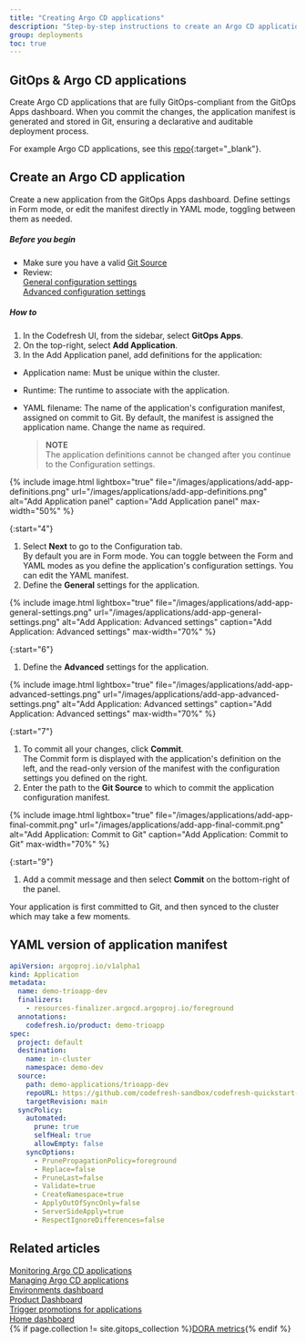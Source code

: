 ```yaml
---
title: "Creating Argo CD applications"
description: "Step-by-step instructions to create an Argo CD application in GitOps"
group: deployments
toc: true
---
```


## GitOps & Argo CD applications 
Create Argo CD applications that are fully GitOps-compliant from the GitOps Apps dashboard. 
When you commit the changes, the application manifest is generated and stored in Git, ensuring a declarative and auditable deployment process.

For example Argo CD applications, see this [repo](https://github.com/oleksandr-codefresh/argocd-example-apps){:target="_blank"}.  




## Create an Argo CD application
Create a new application from the GitOps Apps dashboard. 
Define settings in Form mode, or edit the manifest directly in YAML mode, toggling between them as needed.  

##### Before you begin
* Make sure you have a valid [Git Source]({{site.baseurl}}/docs/installation/gitops/git-sources/)  
* Review:    
  [General configuration settings]({{site.baseurl}}/docs/deployments/gitops/application-configuration-settings/#application-general-configuration-settings)  
  [Advanced configuration settings]({{site.baseurl}}/docs/deployments/gitops/application-configuration-settings#application-advanced-configuration-settings)  


##### How to
1. In the Codefresh UI, from the sidebar, select **GitOps Apps**.
1. On the top-right, select **Add Application**.
1. In the Add Application panel, add definitions for the application:
  * Application name: Must be unique within the cluster.
  * Runtime: The runtime to associate with the application.  
  * YAML filename: The name of the application's configuration manifest, assigned on commit to Git. By default, the manifest is assigned the application name. Change the name as required.

    >**NOTE**  
    The application definitions cannot be changed after you continue to the Configuration settings.

{% include 
   image.html 
   lightbox="true" 
   file="/images/applications/add-app-definitions.png" 
   url="/images/applications/add-app-definitions.png" 
   alt="Add Application panel" 
   caption="Add Application panel"
   max-width="50%" 
   %} 

{:start="4"}
1. Select **Next** to go to the Configuration tab.  
  By default you are in Form mode. You can toggle between the Form and YAML modes as you define the application's configuration settings. You can edit the YAML manifest.
1. Define the **General** settings for the application. 

{% include 
   image.html 
   lightbox="true" 
   file="/images/applications/add-app-general-settings.png" 
   url="/images/applications/add-app-general-settings.png" 
   alt="Add Application: Advanced settings" 
   caption="Add Application: Advanced settings"
   max-width="70%" 
   %} 


{:start="6"}
1. Define the **Advanced** settings for the application. 

{% include 
   image.html 
   lightbox="true" 
   file="/images/applications/add-app-advanced-settings.png" 
   url="/images/applications/add-app-advanced-settings.png" 
   alt="Add Application: Advanced settings" 
   caption="Add Application: Advanced settings"
   max-width="70%" 
   %} 

{:start="7"}   
1. To commit all your changes, click **Commit**.  
  The Commit form is displayed with the application's definition on the left, and the read-only version of the manifest with the configuration settings you defined on the right.
1. Enter the path to the **Git Source** to which to commit the application configuration manifest.

{% include 
   image.html 
   lightbox="true" 
   file="/images/applications/add-app-final-commit.png" 
   url="/images/applications/add-app-final-commit.png" 
   alt="Add Application: Commit to Git" 
   caption="Add Application: Commit to Git"
   max-width="70%" 
   %} 

{:start="9"} 
1. Add a commit message and then select **Commit** on the bottom-right of the panel.


Your application is first committed to Git, and then synced to the cluster which may take a few moments.  

## YAML version of application manifest
```yaml
apiVersion: argoproj.io/v1alpha1
kind: Application
metadata:
  name: demo-trioapp-dev
  finalizers:
    - resources-finalizer.argocd.argoproj.io/foreground
  annotations:
    codefresh.io/product: demo-trioapp
spec:
  project: default
  destination:
    name: in-cluster
    namespace: demo-dev
  source:
    path: demo-applications/trioapp-dev
    repoURL: https://github.com/codefresh-sandbox/codefresh-quickstart-demo.git
    targetRevision: main
  syncPolicy:
    automated:
      prune: true
      selfHeal: true
      allowEmpty: false
    syncOptions:
      - PrunePropagationPolicy=foreground
      - Replace=false
      - PruneLast=false
      - Validate=true
      - CreateNamespace=true
      - ApplyOutOfSyncOnly=false
      - ServerSideApply=true
      - RespectIgnoreDifferences=false
```

## Related articles
[Monitoring Argo CD applications]({{site.baseurl}}/docs/deployments/gitops/monitor-applications/)  
[Managing Argo CD applications]({{site.baseurl}}/docs/deployments/gitops/manage-application/)  
[Environments dashboard]({{site.baseurl}}/docs/dashboards/gitops-environments/)    
[Product Dashboard]({{site.baseurl}}/docs/dashboards/gitops-products/)  
[Trigger promotions for applications]({{site.baseurl}}/docs/promotions/trigger-promotions/)  
[Home dashboard]({{site.baseurl}}/docs/dashboards/home-dashboard/)  
{% if page.collection != site.gitops_collection %}[DORA metrics]({{site.baseurl}}/docs/dashboards/dora-metrics/){% endif %}  
